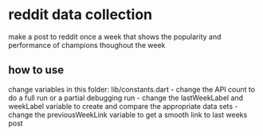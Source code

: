 # reddit data collection

make a post to reddit once a week that shows the popularity and performance of champions thoughout the week

## how to use

change variables in this folder: lib/constants.dart
    - change the API count to do a full run or a partial debugging run
    - change the lastWeekLabel and weekLabel variable to create and compare the appropriate data sets
    - change the previousWeekLink variable to get a smooth link to last weeks post
